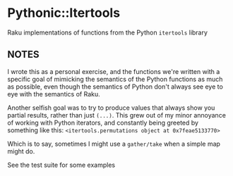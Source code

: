 # Pythonic::Itertools

Raku implementations of functions from the Python `itertools` library

## NOTES

I wrote this as a personal exercise, and the functions we're written with a specific goal of mimicking the semantics of the Python functions as much as possible, even though the semantics of Python don't always see eye to eye with the semantics of Raku.

Another selfish goal was to try to produce values that always show you partial results, rather than just `(...)`. This grew out of my minor annoyance of working with Python iterators, and constantly being greeted by something like this: `<itertools.permutations object at 0x7feae5133770>`

Which is to say, sometimes I might use a `gather/take` when a simple map might do.

See the test suite for some examples
